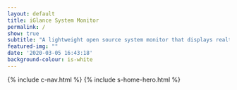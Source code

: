 ```yaml
---
layout: default
title: iGlance System Monitor
permalink: /
show: true
subtitle: "A lightweight open source system monitor that displays realtime stats about your Mac in the menu bar. It is built to be highly customizable so everyone can adjust it to their needs."
featured-img: ""
date: '2020-03-05 16:43:18'
background-colour: is-white
---
```

{% include c-nav.html %}
{% include s-home-hero.html %}

